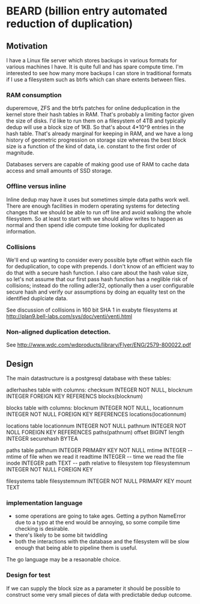 # BEARD (billion entry automated reduction of duplication)

## Motivation

I have a Linux file server which stores backups in various formats for
various machines I have. It is quite full and has spare compute
time. I'm interested to see how many more backups I can store in traditional
formats if I use a filesystem such as btrfs which can share extents between files.

### RAM consumption

duperemove, ZFS and the btrfs patches for online deduplication in the
kernel store their hash tables in RAM. That's probably a limiting
factor given the size of disks. I'd like to run them on a filesystem
of 4TB and typically dedup will use a block size of 1KB. So that's
about 4*10^9 entries in the hash table. That's already marginal for
keeping in RAM, and we have a long history of geometric progression on
storage size whereas the best block size is a function of the kind of
data, i.e. constant to the first order of magnitude. 

Databases servers are capable of making good use of RAM to cache data
access and small amounts of SSD storage.

### Offline versus inline

Inline dedup may have it uses but sometimes simple data paths work well. There
are enough facilities in modern operating systems for detecting changes that we
should be able to run off line and avoid walking the whole filesystem. So at least
to start with we should allow writes to happen as normal and then spend idle compute
time looking for duplicated information. 

### Collisions

We'll end up wanting to consider every possible byte offset within each
file for deduplication, to cope with prepends. I don't know of an efficient way
to do that with a secure hash function. I also care about the hash value size,
so let's not assume that our first pass hash function has a neglible risk of collisions;
instead do the rolling adler32, optionally then a user configurable secure hash and verify
our assumptions by doing an equality test on the identified duplciate data.

See discussion of collisions in 160 bit SHA 1 in exabyte filesystems at http://plan9.bell-labs.com/sys/doc/venti/venti.html

### Non-aligned duplication detection.

See http://www.wdc.com/wdproducts/library/Flyer/ENG/2579-800022.pdf

## Design

The main datastructure is a postgresql database with these tables:

adlerhashes table with columns:
  checksum INTEGER NOT NULL,
  blocknum INTEGER FOREIGN KEY REFERENCS blocks(blocknum)
 
blocks table with columns:
  blocknum INTEGER NOT NULL,
  locationnum  INTEGER NOT NULL FOREIGN KEY REFERENCES locations(locationnum)

locations table
  locationnum INTEGER NOT NULL
  pathnum INTEGER NOT NOLL FOREIGN KEY REFERENCES paths(pathnum)
  offset BIGINT
  length INTEGER
  securehash BYTEA
 
paths table
  pathnum INTEGER PRIMARY KEY NOT NULL
  mtime INTEGER -- mtime of file when we read it
  readtime INTEGER -- time we read the file
  inode INTEGER
  path TEXT -- path relative to filesystem top
  filesystemnum INTEGER NOT NULL FOREIGN KEY

filesystems table
  filesystemnum INTEGER NOT NULL PRIMARY KEY
  mount TEXT


### implementation language

+ some operations are going to take ages. Getting a python NameError due to a typo at the end 
  would be annoying, so some compile time checking is desirable.
+ there's likely to be some bit twiddling
+ both the interactions with the database and the filesystem will be slow 
  enough that being able to pipeline them is useful.

The go language may be a resaonable choice.

### Design for test

If we can supply the block size as a parameter it should be possible to construct some 
very small pieces of data with predictable dedup outcome.
